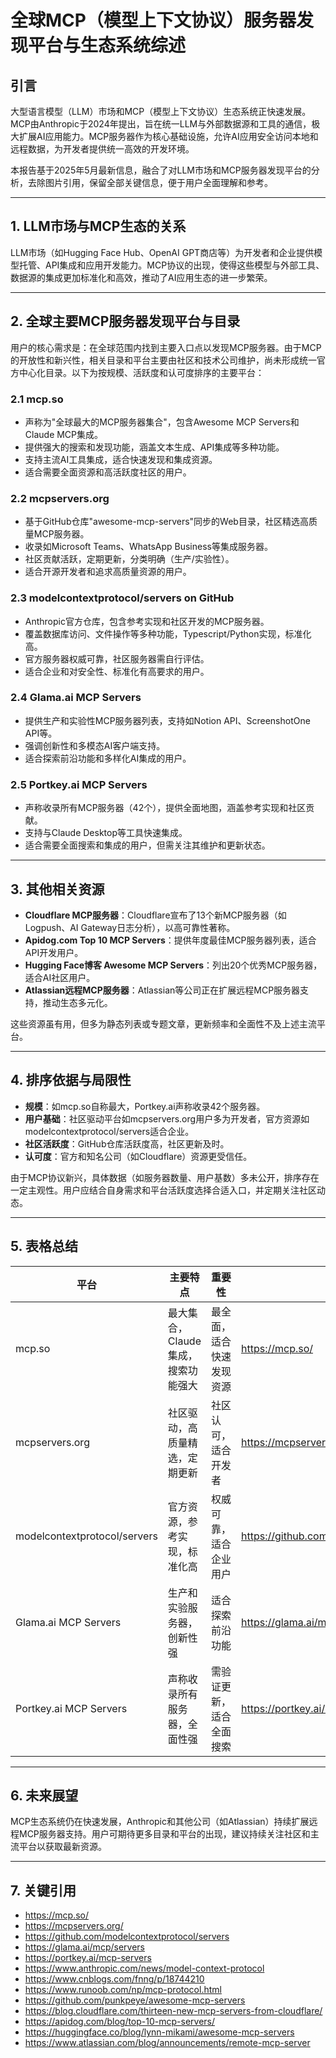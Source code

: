 # 全球MCP（模型上下文协议）服务器发现平台与生态系统综述

## 引言

大型语言模型（LLM）市场和MCP（模型上下文协议）生态系统正快速发展。MCP由Anthropic于2024年提出，旨在统一LLM与外部数据源和工具的通信，极大扩展AI应用能力。MCP服务器作为核心基础设施，允许AI应用安全访问本地和远程数据，为开发者提供统一高效的开发环境。

本报告基于2025年5月最新信息，融合了对LLM市场和MCP服务器发现平台的分析，去除图片引用，保留全部关键信息，便于用户全面理解和参考。

---

## 1. LLM市场与MCP生态的关系

LLM市场（如Hugging Face Hub、OpenAI GPT商店等）为开发者和企业提供模型托管、API集成和应用开发能力。MCP协议的出现，使得这些模型与外部工具、数据源的集成更加标准化和高效，推动了AI应用生态的进一步繁荣。

---

## 2. 全球主要MCP服务器发现平台与目录

用户的核心需求是：在全球范围内找到主要入口点以发现MCP服务器。由于MCP的开放性和新兴性，相关目录和平台主要由社区和技术公司维护，尚未形成统一官方中心化目录。以下为按规模、活跃度和认可度排序的主要平台：

### 2.1 mcp.so
- 声称为"全球最大的MCP服务器集合"，包含Awesome MCP Servers和Claude MCP集成。
- 提供强大的搜索和发现功能，涵盖文本生成、API集成等多种功能。
- 支持主流AI工具集成，适合快速发现和集成资源。
- 适合需要全面资源和高活跃度社区的用户。

### 2.2 mcpservers.org
- 基于GitHub仓库"awesome-mcp-servers"同步的Web目录，社区精选高质量MCP服务器。
- 收录如Microsoft Teams、WhatsApp Business等集成服务器。
- 社区贡献活跃，定期更新，分类明确（生产/实验性）。
- 适合开源开发者和追求高质量资源的用户。

### 2.3 modelcontextprotocol/servers on GitHub
- Anthropic官方仓库，包含参考实现和社区开发的MCP服务器。
- 覆盖数据库访问、文件操作等多种功能，Typescript/Python实现，标准化高。
- 官方服务器权威可靠，社区服务器需自行评估。
- 适合企业和对安全性、标准化有高要求的用户。

### 2.4 Glama.ai MCP Servers
- 提供生产和实验性MCP服务器列表，支持如Notion API、ScreenshotOne API等。
- 强调创新性和多模态AI客户端支持。
- 适合探索前沿功能和多样化AI集成的用户。

### 2.5 Portkey.ai MCP Servers
- 声称收录所有MCP服务器（42个），提供全面地图，涵盖参考实现和社区贡献。
- 支持与Claude Desktop等工具快速集成。
- 适合需要全面搜索和集成的用户，但需关注其维护和更新状态。

---

## 3. 其他相关资源

- **Cloudflare MCP服务器**：Cloudflare宣布了13个新MCP服务器（如Logpush、AI Gateway日志分析），以高可靠性著称。
- **Apidog.com Top 10 MCP Servers**：提供年度最佳MCP服务器列表，适合API开发用户。
- **Hugging Face博客 Awesome MCP Servers**：列出20个优秀MCP服务器，适合AI社区用户。
- **Atlassian远程MCP服务器**：Atlassian等公司正在扩展远程MCP服务器支持，推动生态多元化。

这些资源虽有用，但多为静态列表或专题文章，更新频率和全面性不及上述主流平台。

---

## 4. 排序依据与局限性

- **规模**：如mcp.so自称最大，Portkey.ai声称收录42个服务器。
- **用户基础**：社区驱动平台如mcpservers.org用户多为开发者，官方资源如modelcontextprotocol/servers适合企业。
- **社区活跃度**：GitHub仓库活跃度高，社区更新及时。
- **认可度**：官方和知名公司（如Cloudflare）资源更受信任。

由于MCP协议新兴，具体数据（如服务器数量、用户基数）多未公开，排序存在一定主观性。用户应结合自身需求和平台活跃度选择合适入口，并定期关注社区动态。

---

## 5. 表格总结

| 平台                        | 主要特点                                 | 重要性                   | 网址                                      |
|-----------------------------|------------------------------------------|--------------------------|-------------------------------------------|
| mcp.so                      | 最大集合，Claude集成，搜索功能强大       | 最全面，适合快速发现资源 | https://mcp.so/                          |
| mcpservers.org              | 社区驱动，高质量精选，定期更新           | 社区认可，适合开发者     | https://mcpservers.org/                   |
| modelcontextprotocol/servers| 官方资源，参考实现，标准化高             | 权威可靠，适合企业用户   | https://github.com/modelcontextprotocol/servers |
| Glama.ai MCP Servers        | 生产和实验服务器，创新性强               | 适合探索前沿功能         | https://glama.ai/mcp/servers              |
| Portkey.ai MCP Servers      | 声称收录所有服务器，全面性强             | 需验证更新，适合全面搜索 | https://portkey.ai/mcp-servers            |

---

## 6. 未来展望

MCP生态系统仍在快速发展，Anthropic和其他公司（如Atlassian）持续扩展远程MCP服务器支持。用户可期待更多目录和平台的出现，建议持续关注社区和主流平台以获取最新资源。

---

## 7. 关键引用

- https://mcp.so/
- https://mcpservers.org/
- https://github.com/modelcontextprotocol/servers
- https://glama.ai/mcp/servers
- https://portkey.ai/mcp-servers
- https://www.anthropic.com/news/model-context-protocol
- https://www.cnblogs.com/fnng/p/18744210
- https://www.runoob.com/np/mcp-protocol.html
- https://github.com/punkpeye/awesome-mcp-servers
- https://blog.cloudflare.com/thirteen-new-mcp-servers-from-cloudflare/
- https://apidog.com/blog/top-10-mcp-servers/
- https://huggingface.co/blog/lynn-mikami/awesome-mcp-servers
- https://www.atlassian.com/blog/announcements/remote-mcp-server